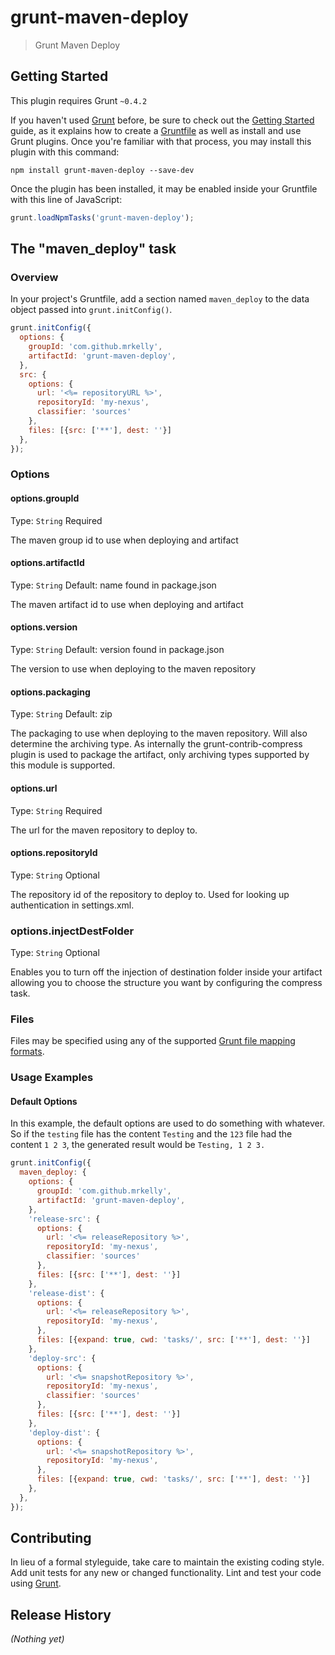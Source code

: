 # grunt-maven-deploy

> Grunt Maven Deploy

## Getting Started
This plugin requires Grunt `~0.4.2`

If you haven't used [Grunt](http://gruntjs.com/) before, be sure to check out the [Getting Started](http://gruntjs.com/getting-started) guide, as it explains how to create a [Gruntfile](http://gruntjs.com/sample-gruntfile) as well as install and use Grunt plugins. Once you're familiar with that process, you may install this plugin with this command:

```shell
npm install grunt-maven-deploy --save-dev
```

Once the plugin has been installed, it may be enabled inside your Gruntfile with this line of JavaScript:

```js
grunt.loadNpmTasks('grunt-maven-deploy');
```

## The "maven_deploy" task

### Overview
In your project's Gruntfile, add a section named `maven_deploy` to the data object passed into `grunt.initConfig()`.

```js
grunt.initConfig({
  options: {
    groupId: 'com.github.mrkelly',
    artifactId: 'grunt-maven-deploy',        
  },
  src: {
    options: {
      url: '<%= repositoryURL %>',
      repositoryId: 'my-nexus',
      classifier: 'sources'
    },
    files: [{src: ['**'], dest: ''}]
  },
});
```

### Options

#### options.groupId
Type: `String`
Required

The maven group id to use when deploying and artifact

#### options.artifactId
Type: `String`
Default: name found in package.json

The maven artifact id to use when deploying and artifact

#### options.version
Type: `String`
Default: version found in package.json

The version to use when deploying to the maven repository

#### options.packaging
Type: `String`
Default: zip

The packaging to use when deploying to the maven repository. Will also
determine the archiving type. As internally the grunt-contrib-compress
plugin is used to package the artifact, only archiving types supported
by this module is supported.

#### options.url
Type: `String`
Required

The url for the maven repository to deploy to.

#### options.repositoryId
Type: `String`
Optional

The repository id of the repository to deploy to. Used for looking up authentication in settings.xml.

### options.injectDestFolder
Type: `String`
Optional

Enables you to turn off the injection of destination folder inside your artifact allowing you to choose the structure you want by configuring the compress task.

### Files

Files may be specified using any of the supported [Grunt file mapping formats](http://gruntjs.com/configuring-tasks#files).

### Usage Examples

#### Default Options
In this example, the default options are used to do something with whatever. So if the `testing` file has the content `Testing` and the `123` file had the content `1 2 3`, the generated result would be `Testing, 1 2 3.`

```js
grunt.initConfig({
  maven_deploy: {
    options: {
      groupId: 'com.github.mrkelly',
      artifactId: 'grunt-maven-deploy',        
    },
    'release-src': {
      options: {
        url: '<%= releaseRepository %>',
        repositoryId: 'my-nexus',
        classifier: 'sources'
      },
      files: [{src: ['**'], dest: ''}]
    },
    'release-dist': {
      options: {
        url: '<%= releaseRepository %>',
        repositoryId: 'my-nexus',
      },
      files: [{expand: true, cwd: 'tasks/', src: ['**'], dest: ''}]
    },
    'deploy-src': {
      options: {
        url: '<%= snapshotRepository %>',
        repositoryId: 'my-nexus',
        classifier: 'sources'
      },
      files: [{src: ['**'], dest: ''}]
    },
    'deploy-dist': {
      options: {
        url: '<%= snapshotRepository %>',
        repositoryId: 'my-nexus',
      },
      files: [{expand: true, cwd: 'tasks/', src: ['**'], dest: ''}]
    },
  },
});
```

## Contributing
In lieu of a formal styleguide, take care to maintain the existing coding style. Add unit tests for any new or changed functionality. Lint and test your code using [Grunt](http://gruntjs.com/).

## Release History
_(Nothing yet)_
